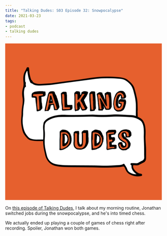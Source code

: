 ```yaml
---
title: "Talking Dudes: S03 Episode 32: Snowpocalypse"
date: 2021-03-23
tags:
- podcast
- talking dudes
---
```


[![Talking Dudes Logo](../../assets/talking-dudes-logo.png)](https://www.orbit.fm/talkingdudes/season3/32)

On [this episode of Talking Dudes](https://www.orbit.fm/talkingdudes/season3/32), I talk about my morning routine, Jonathan switched jobs during the snowpocalypse, and he's into timed chess.

We actually ended up playing a couple of games of chess right after recording. Spoiler, Jonathan won both games.
